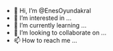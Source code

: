 - 👋 Hi, I’m @EnesOyundakral
- 👀 I’m interested in ...
- 🌱 I’m currently learning ...
- 💞️ I’m looking to collaborate on ...
- 📫 How to reach me ...

<!---
EnesOyundakral/EnesOyundakral is a ✨ special ✨ repository because its `README.md` (this file) appears on your GitHub profile.
You can click the Preview link to take a look at your changes.
--->
